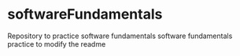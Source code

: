 # softwareFundamentals
Repository to practice software fundamentals
software fundamentals practice to modify the readme